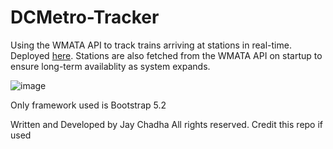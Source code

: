 # DCMetro-Tracker

Using the WMATA API to track trains arriving at stations in real-time. Deployed [here](https://jaychadha-uva.github.io/DCMetro-Tracker/?station=G03). Stations are also fetched from the WMATA API on startup to ensure long-term availablity as system expands.


![image](https://user-images.githubusercontent.com/89432060/209482158-4d41d7c1-6995-4630-baf8-1a3aba1b42ad.png)


Only framework used is Bootstrap 5.2


Written and Developed by Jay Chadha
All rights reserved. Credit this repo if used
